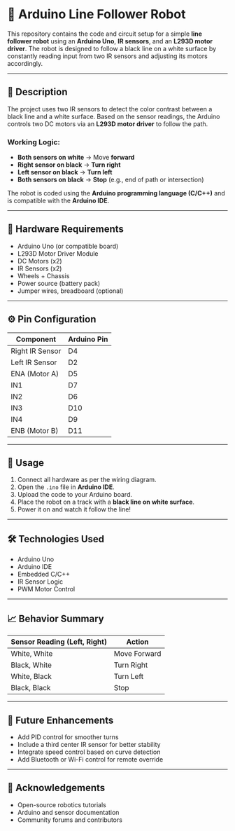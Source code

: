 # 🤖 Arduino Line Follower Robot

This repository contains the code and circuit setup for a simple **line follower robot** using an **Arduino Uno**, **IR sensors**, and an **L293D motor driver**. The robot is designed to follow a black line on a white surface by constantly reading input from two IR sensors and adjusting its motors accordingly.

---

## 📝 Description

The project uses two IR sensors to detect the color contrast between a black line and a white surface. Based on the sensor readings, the Arduino controls two DC motors via an **L293D motor driver** to follow the path.

### Working Logic:
- **Both sensors on white** → Move **forward**
- **Right sensor on black** → **Turn right**
- **Left sensor on black** → **Turn left**
- **Both sensors on black** → **Stop** (e.g., end of path or intersection)

The robot is coded using the **Arduino programming language (C/C++)** and is compatible with the **Arduino IDE**.

---

## 🧰 Hardware Requirements

- Arduino Uno (or compatible board)  
- L293D Motor Driver Module  
- DC Motors (x2)  
- IR Sensors (x2)  
- Wheels + Chassis  
- Power source (battery pack)  
- Jumper wires, breadboard (optional)

---

## ⚙️ Pin Configuration

| Component       | Arduino Pin |
|----------------|-------------|
| Right IR Sensor| D4          |
| Left IR Sensor | D2          |
| ENA (Motor A)  | D5          |
| IN1            | D7          |
| IN2            | D6          |
| IN3            | D10         |
| IN4            | D9          |
| ENB (Motor B)  | D11         |

---

## 🚀 Usage

1. Connect all hardware as per the wiring diagram.
2. Open the `.ino` file in **Arduino IDE**.
3. Upload the code to your Arduino board.
4. Place the robot on a track with a **black line on white surface**.
5. Power it on and watch it follow the line!

---

## 🛠️ Technologies Used

- Arduino Uno  
- Arduino IDE  
- Embedded C/C++  
- IR Sensor Logic  
- PWM Motor Control  

---

## 📈 Behavior Summary

| Sensor Reading (Left, Right) | Action        |
|------------------------------|---------------|
| White, White                 | Move Forward  |
| Black, White                 | Turn Right    |
| White, Black                 | Turn Left     |
| Black, Black                 | Stop          |

---

## 🔮 Future Enhancements

- Add PID control for smoother turns  
- Include a third center IR sensor for better stability  
- Integrate speed control based on curve detection  
- Add Bluetooth or Wi-Fi control for remote override  

---

## 🙌 Acknowledgements

- Open-source robotics tutorials  
- Arduino and sensor documentation  
- Community forums and contributors  
